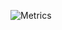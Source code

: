 ![Metrics](https://metrics.lecoq.io/mparvin?template=classic&isocalendar=1&stargazers=1&calendar=1&achievements=1&gists=1&discussions=1&base=header%2C%20activity%2C%20community%2C%20repositories%2C%20metadata&base.indepth=false&base.hireable=false&base.skip=false&isocalendar=false&isocalendar.duration=full-year&stargazers=false&stargazers.charts=true&stargazers.charts.type=classic&stargazers.worldmap=false&stargazers.worldmap.sample=0&discussions=false&discussions.categories=true&discussions.categories.limit=0&calendar=false&calendar.limit=5&achievements=false&achievements.threshold=C&achievements.secrets=true&achievements.display=detailed&achievements.limit=0&gists=false&config.timezone=Europe%2FIstanbul)

